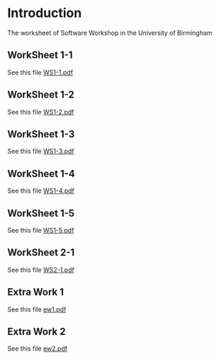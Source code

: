 # Introduction
The worksheet of Software Workshop in the University of Birmingham

## WorkSheet 1-1
See this file [WS1-1.pdf](Files/WS1-1.pdf)

## WorkSheet 1-2
See this file [WS1-2.pdf](Files/WS1-2.pdf)

## WorkSheet 1-3
See this file [WS1-3.pdf](Files/WS1-3.pdf)

## WorkSheet 1-4
See this file [WS1-4.pdf](Files/WS1-4.pdf)

## WorkSheet 1-5
See this file [WS1-5.pdf](Files/WS1-5.pdf)

## WorkSheet 2-1
See this file [WS2-1.pdf](Files/WS2-1.pdf)

## Extra Work 1
See this file [ew1.pdf](Files/ew1.pdf)

## Extra Work 2
See this file [ew2.pdf](Files/ew2.pdf)
